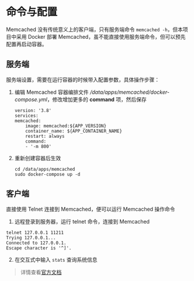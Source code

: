 # 命令与配置

Memcached 没有传统意义上的客户端，只有服务端命令 `memcached -h`，但本项目中采用 Docker 部署 Memcached，虽不能直接使用服务端命令，但可以预先配置再启动容器。  

## 服务端

服务端设置，需要在运行容器的时候带入配置参数，具体操作步骤：  

1. 编辑 Memcached 容器编排文件 */data/apps/memcached/docker-compose.yml*，修改增加更多的 **command** 项，然后保存
    ```
    version: '3.8'
    services:
    memcached:
        image: memcached:${APP_VERSION}
        container_name: ${APP_CONTAINER_NAME}
        restart: always
        command:
        - '-m 800'

    ```

2. 重新创建容器后生效
   ```
   cd /data/apps/memcached
   sudo docker-compose up -d
   ```

## 客户端

直接使用 Telnet 连接到 Memcached，便可以运行 Memcached 操作命令

1. 远程登录到服务器，运行 telnet 命令，连接到 Memcached
```
telnet 127.0.0.1 11211
Trying 127.0.0.1...
Connected to 127.0.0.1.
Escape character is '^]'.
```

2. 在交互式中输入 `stats` 查询系统信息

> 详情查看[官方文档](https://github.com/memcached/memcached/wiki/Commands)